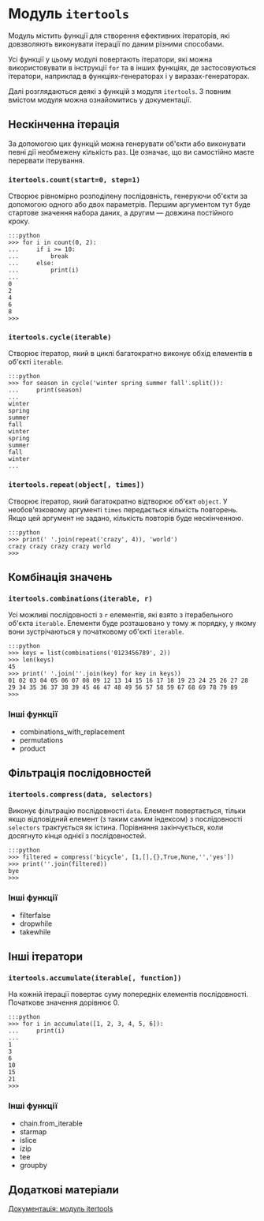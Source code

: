 # Модуль `itertools`

Модуль містить функції для створення ефективних ітераторів, які довзволяють виконувати  ітерації по даним різними способами.

Усі функції у цьому модулі повертають ітератори, які можна використовувати в інструкції `for` та в інших функціях, де застосовуються ітератори, 
наприклад в функціях-генераторах і у виразах-генераторах.

Далі розглядаються деякі з функцій з модуля `itertools`. 
З повним вмістом модуля можна ознайомитись у документації.

## Нескінченна ітерація

За допомогою цих функцій можна генерувати об'єкти або виконувати певні дії необмежену кількість раз. 
Це означає, що ви самостійно маєте перервати ітерування.

### `itertools.count(start=0, step=1)`

Створює рівномірно розподілену послідовність, генеруючи об'єкти за допомогою одного або двох параметрів.  Першим аргументом тут буде стартове значення набора даних, а другим — довжина постійного кроку. 

	:::python
	>>> for i in count(0, 2):
	...     if i >= 10:
	...         break
	...     else:
	...         print(i)
	...
	0
	2
	4
	6
	8
	>>>

### `itertools.cycle(iterable)`

Створює ітератор, який в циклі багатократно виконує обхід елементів в об'єкті `iterable`.

	:::python
	>>> for season in cycle('winter spring summer fall'.split()):
	...     print(season)
	...
	winter
	spring
	summer
	fall
	winter
	spring
	summer
	fall
	winter
	...

	
### `itertools.repeat(object[, times])`

Створює ітератор, який багатократно відтворює об'єкт `object`. 
У необов'язковому аргументі `times` передається кількість повторень. 
Якщо цей аргумент не задано, кількість повторів буде нескінченною.

	:::python
	>>> print(' '.join(repeat('crazy', 4)), 'world')
	crazy crazy crazy crazy world
	>>>

## Комбінація значень

### `itertools.combinations(iterable, r)`

Усі можливі послідовності з `r` елементів, 
які взято з ітерабельного об'єкта `iterable`. 
Елементи буде розташовано у тому ж порядку, у якому вони зустрічаються у початковому об'єкті `iterable`.

	:::python
	>>> keys = list(combinations('0123456789', 2))
	>>> len(keys)
	45
	>>> print(' '.join(''.join(key) for key in keys))
	01 02 03 04 05 06 07 08 09 12 13 14 15 16 17 18 19 23 24 25 26 27 28 29 34 35 36 37 38 39 45 46 47 48 49 56 57 58 59 67 68 69 78 79 89
	>>>

### Інші функції

- combinations_with_replacement
- permutations
- product


## Фільтрація послідовностей

### `itertools.compress(data, selectors)`

Виконує фільтрацію послідовності `data`. 
Елемент повертається, тільки якщо відповідний елемент (з таким самим індексом) з послідовності `selectors` трактується як істина. 
Порівняння закінчується, коли досягнуто кінця однієї з послідовностей.

	:::python
	>>> filtered = compress('bicycle', [1,[],{},True,None,'','yes'])
	>>> print(''.join(filtered))
	bye
	>>>

### Інші функції

- filterfalse
- dropwhile
- takewhile

## Інші ітератори
	
### `itertools.accumulate(iterable[, function])`
	
На кожній ітерації повертає суму попередніх елементів послідовності. 
Початкове значення дорівнює 0. 

	:::python
	>>> for i in accumulate([1, 2, 3, 4, 5, 6]):
	...     print(i)
	...
	1
	3
	6
	10
	15
	21
	>>>

### Інші функції

- chain.from_iterable
- starmap
- islice
- izip
- tee
- groupby

## Додаткові матеріали

[Документація: модуль itertools](https://docs.python.org/3.7/library/itertools.html)

<!--
https://all-python.ru/osnovy/itertools.html
http://www.ilnurgi1.ru/docs/python/modules/itertools.html
http://trainingweb.ru/page/iterate-module-itertools-python
-->





